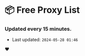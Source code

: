 # :package: Free Proxy List
### Updated every 15 minutes.

- Last updated: `2024-05-28 01:46`

:heart:
